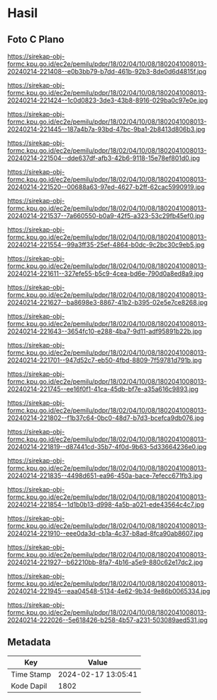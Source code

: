 # Hasil

## Foto C Plano

https://sirekap-obj-formc.kpu.go.id/ec2e/pemilu/pdpr/18/02/04/10/08/1802041008013-20240214-221408--e0b3bb79-b7dd-461b-92b3-8de0d6d4815f.jpg

https://sirekap-obj-formc.kpu.go.id/ec2e/pemilu/pdpr/18/02/04/10/08/1802041008013-20240214-221424--1c0d0823-3de3-43b8-8916-029ba0c97e0e.jpg

https://sirekap-obj-formc.kpu.go.id/ec2e/pemilu/pdpr/18/02/04/10/08/1802041008013-20240214-221445--187a4b7a-93bd-47bc-9ba1-2b8413d806b3.jpg

https://sirekap-obj-formc.kpu.go.id/ec2e/pemilu/pdpr/18/02/04/10/08/1802041008013-20240214-221504--dde637df-afb3-42b6-9118-15e78ef801d0.jpg

https://sirekap-obj-formc.kpu.go.id/ec2e/pemilu/pdpr/18/02/04/10/08/1802041008013-20240214-221520--00688a63-97ed-4627-b2ff-62cac5990919.jpg

https://sirekap-obj-formc.kpu.go.id/ec2e/pemilu/pdpr/18/02/04/10/08/1802041008013-20240214-221537--7a660550-b0a9-42f5-a323-53c29fb45ef0.jpg

https://sirekap-obj-formc.kpu.go.id/ec2e/pemilu/pdpr/18/02/04/10/08/1802041008013-20240214-221554--99a3ff35-25ef-4864-b0dc-9c2bc30c9eb5.jpg

https://sirekap-obj-formc.kpu.go.id/ec2e/pemilu/pdpr/18/02/04/10/08/1802041008013-20240214-221611--327efe55-b5c9-4cea-bd6e-790d0a8ed8a9.jpg

https://sirekap-obj-formc.kpu.go.id/ec2e/pemilu/pdpr/18/02/04/10/08/1802041008013-20240214-221627--ba8698e3-8867-41b2-b395-02e5e7ce8268.jpg

https://sirekap-obj-formc.kpu.go.id/ec2e/pemilu/pdpr/18/02/04/10/08/1802041008013-20240214-221643--3654fc10-e288-4ba7-9d11-adf95891b22b.jpg

https://sirekap-obj-formc.kpu.go.id/ec2e/pemilu/pdpr/18/02/04/10/08/1802041008013-20240214-221701--947d52c7-eb50-4fbd-8809-7f59781d791b.jpg

https://sirekap-obj-formc.kpu.go.id/ec2e/pemilu/pdpr/18/02/04/10/08/1802041008013-20240214-221745--ee16f0f1-41ca-45db-bf7e-a35a616c9893.jpg

https://sirekap-obj-formc.kpu.go.id/ec2e/pemilu/pdpr/18/02/04/10/08/1802041008013-20240214-221802--f1b37c64-0bc0-48d7-b7d3-bcefca9db076.jpg

https://sirekap-obj-formc.kpu.go.id/ec2e/pemilu/pdpr/18/02/04/10/08/1802041008013-20240214-221819--d87441cd-35b7-4f0d-9b63-5d33664236e0.jpg

https://sirekap-obj-formc.kpu.go.id/ec2e/pemilu/pdpr/18/02/04/10/08/1802041008013-20240214-221835--4498d651-ea96-450a-bace-7efecc671fb3.jpg

https://sirekap-obj-formc.kpu.go.id/ec2e/pemilu/pdpr/18/02/04/10/08/1802041008013-20240214-221854--1d1b0b13-d998-4a5b-a021-ede43564c4c7.jpg

https://sirekap-obj-formc.kpu.go.id/ec2e/pemilu/pdpr/18/02/04/10/08/1802041008013-20240214-221910--eee0da3d-cb1a-4c37-b8ad-8fca90ab8607.jpg

https://sirekap-obj-formc.kpu.go.id/ec2e/pemilu/pdpr/18/02/04/10/08/1802041008013-20240214-221927--b62210bb-8fa7-4b16-a5e9-880c62e17dc2.jpg

https://sirekap-obj-formc.kpu.go.id/ec2e/pemilu/pdpr/18/02/04/10/08/1802041008013-20240214-221945--eaa04548-5134-4e62-9b34-9e86b0065334.jpg

https://sirekap-obj-formc.kpu.go.id/ec2e/pemilu/pdpr/18/02/04/10/08/1802041008013-20240214-222026--5e618426-b258-4b57-a231-503089aed531.jpg


## Metadata

| Key        | Value               |
| ---------- | ------------------- |
| Time Stamp | 2024-02-17 13:05:41 |
| Kode Dapil | 1802                |



